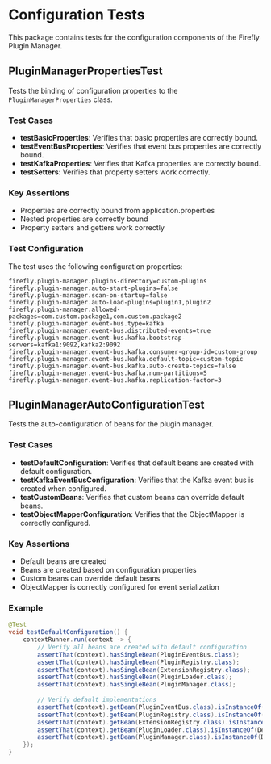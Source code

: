 # Configuration Tests

This package contains tests for the configuration components of the Firefly Plugin Manager.

## PluginManagerPropertiesTest

Tests the binding of configuration properties to the `PluginManagerProperties` class.

### Test Cases

- **testBasicProperties**: Verifies that basic properties are correctly bound.
- **testEventBusProperties**: Verifies that event bus properties are correctly bound.
- **testKafkaProperties**: Verifies that Kafka properties are correctly bound.
- **testSetters**: Verifies that property setters work correctly.

### Key Assertions

- Properties are correctly bound from application.properties
- Nested properties are correctly bound
- Property setters and getters work correctly

### Test Configuration

The test uses the following configuration properties:

```properties
firefly.plugin-manager.plugins-directory=custom-plugins
firefly.plugin-manager.auto-start-plugins=false
firefly.plugin-manager.scan-on-startup=false
firefly.plugin-manager.auto-load-plugins=plugin1,plugin2
firefly.plugin-manager.allowed-packages=com.custom.package1,com.custom.package2
firefly.plugin-manager.event-bus.type=kafka
firefly.plugin-manager.event-bus.distributed-events=true
firefly.plugin-manager.event-bus.kafka.bootstrap-servers=kafka1:9092,kafka2:9092
firefly.plugin-manager.event-bus.kafka.consumer-group-id=custom-group
firefly.plugin-manager.event-bus.kafka.default-topic=custom-topic
firefly.plugin-manager.event-bus.kafka.auto-create-topics=false
firefly.plugin-manager.event-bus.kafka.num-partitions=5
firefly.plugin-manager.event-bus.kafka.replication-factor=3
```

## PluginManagerAutoConfigurationTest

Tests the auto-configuration of beans for the plugin manager.

### Test Cases

- **testDefaultConfiguration**: Verifies that default beans are created with default configuration.
- **testKafkaEventBusConfiguration**: Verifies that the Kafka event bus is created when configured.
- **testCustomBeans**: Verifies that custom beans can override default beans.
- **testObjectMapperConfiguration**: Verifies that the ObjectMapper is correctly configured.

### Key Assertions

- Default beans are created
- Beans are created based on configuration properties
- Custom beans can override default beans
- ObjectMapper is correctly configured for event serialization

### Example

```java
@Test
void testDefaultConfiguration() {
    contextRunner.run(context -> {
        // Verify all beans are created with default configuration
        assertThat(context).hasSingleBean(PluginEventBus.class);
        assertThat(context).hasSingleBean(PluginRegistry.class);
        assertThat(context).hasSingleBean(ExtensionRegistry.class);
        assertThat(context).hasSingleBean(PluginLoader.class);
        assertThat(context).hasSingleBean(PluginManager.class);
        
        // Verify default implementations
        assertThat(context).getBean(PluginEventBus.class).isInstanceOf(DefaultPluginEventBus.class);
        assertThat(context).getBean(PluginRegistry.class).isInstanceOf(DefaultPluginRegistry.class);
        assertThat(context).getBean(ExtensionRegistry.class).isInstanceOf(DefaultExtensionRegistry.class);
        assertThat(context).getBean(PluginLoader.class).isInstanceOf(DefaultPluginLoader.class);
        assertThat(context).getBean(PluginManager.class).isInstanceOf(DefaultPluginManager.class);
    });
}
```
